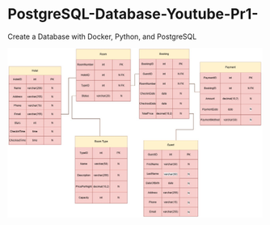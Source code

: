 # PostgreSQL-Database-Youtube-Pr1-
Create a Database with Docker, Python, and PostgreSQL

![Alt text](https://github.com/TABEYWICKRAMA/PostgreSQL-Database-Youtube-Pr1-/blob/main/Relational%20Database.jpg)
